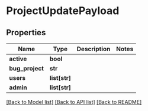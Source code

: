 # ProjectUpdatePayload

## Properties
Name | Type | Description | Notes
------------ | ------------- | ------------- | -------------
**active** | **bool** |  | 
**bug_project** | **str** |  | 
**users** | **list[str]** |  | 
**admin** | **list[str]** |  | 

[[Back to Model list]](../README.md#documentation-for-models) [[Back to API list]](../README.md#documentation-for-api-endpoints) [[Back to README]](../README.md)


